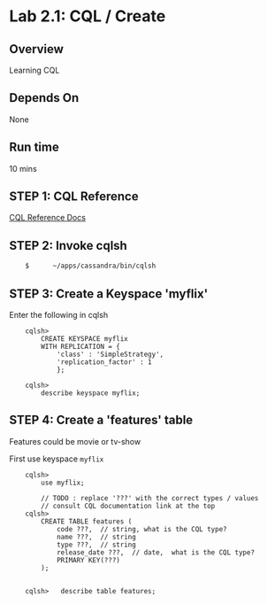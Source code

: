 <link rel='stylesheet' href='../assets/css/main.css'/>

# Lab 2.1: CQL / Create

## Overview

Learning CQL

## Depends On 

None

## Run time

10 mins

## STEP 1: CQL Reference

[CQL Reference Docs](https://cassandra.apache.org/doc/latest/cassandra/cql/index.html)

## STEP 2:  Invoke cqlsh

```bash
    $      ~/apps/cassandra/bin/cqlsh
```

##  STEP 3: Create a Keyspace 'myflix'

Enter the following in cqlsh

```
    cqlsh>
        CREATE KEYSPACE myflix
        WITH REPLICATION = {
            'class' : 'SimpleStrategy',
            'replication_factor' : 1
            };

    cqlsh>
        describe keyspace myflix;
```

## STEP 4:  Create a 'features' table

Features could be movie or tv-show

First use keyspace `myflix`

```
    cqlsh>
        use myflix;

        // TODO : replace '???' with the correct types / values
        // consult CQL documentation link at the top
    cqlsh>
        CREATE TABLE features (
            code ???,  // string, what is the CQL type?
            name ???,  // string
            type ???,  // string
            release_date ???,  // date,  what is the CQL type?
            PRIMARY KEY(???)
        );


    cqlsh>   describe table features;
```

